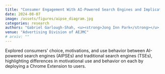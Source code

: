 ```yaml
---
title: "Consumer Engagement With AI-Powered Search Engines and Implications for the Future of Search Advertising"
date: 2024-08-07
image: /assets/figures/aipse_diagram.jpg
categories: research
authors: "Gabriel Garlough-Shah, <u><strong>Jong Inn Park</strong></u>, Shirley Anugrah Hayati, Dongyeop Kang, Jisu Huh"
venue: "Advertising Division of AEJMC"
# arxiv: ""
---
```

Explored consumers' choice, motivations, and use behavior between AI-powered search engines (AIPSEs) and traditional search engines (TSEs), highlighting differences in motivational use and behavior on each by deploying a Chrome Extension to users.